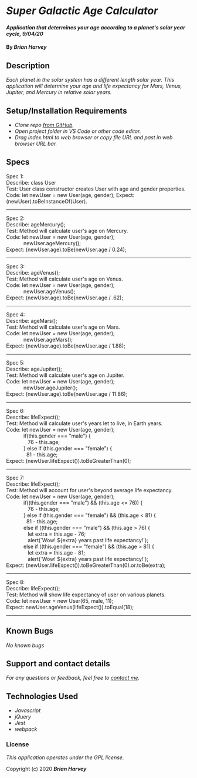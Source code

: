 # _Super Galactic Age Calculator_

#### _Application that determines your age according to a planet's solar year cycle, 9/04/20_

#### By _**Brian Harvey**_

## Description

_Each planet in the solar system has a different length solar year. This application will determine your age and life expectancy for Mars, Venus, Jupiter, and Mercury in relative solar years._

## Setup/Installation Requirements

* _Clone repo [from GitHub](https://github.com/brianharv/super-galactic-age-calculator)._
* _Open project folder in VS Code or other code editor._
* _Drag index.html to web browser or copy file URL and past in web browser URL bar._


## Specs
Spec 1: <br>
Describe: class User <br>
Test: User class constructor creates User with age and gender properties. <br>
Code: let newUser = new User(age, gender);
Expect: (newUser).toBeInstanceOf(User). <br>
<hr>
Spec 2: <br>
Describe: ageMercury(); <br>
Test: Method will calculate user's age on Mercury. <br>
Code: let newUser = new User(age, gender); <br>
            newUser.ageMercury(); <br>
Expect: (newUser.age).toBe(newUser.age / 0.24); <br>
<hr>
Spec 3: <br>
Describe: ageVenus(); <br>
Test: Method will calculate user's age on Venus. <br>
Code: let newUser = new User(age, gender); <br>
            newUser.ageVenus(); <br>
Expect: (newUser.age).toBe(newUser.age / .62); <br>
<hr>
Spec 4: <br>
Describe: ageMars(); <br>
Test: Method will calculate user's age on Mars. <br>
Code: let newUser = new User(age, gender); <br>
            newUser.ageMars(); <br>
Expect: (newUser.age).toBe(newUser.age / 1.88); <br>
<hr>
Spec 5: <br>
Describe: ageJupiter(); <br>
Test: Method will calculate user's age on Jupiter. <br>
Code: let newUser = new User(age, gender); <br>
            newUser.ageJupiter(); <br>
Expect: (newUser.age).toBe(newUser.age / 11.86); <br>
<hr>
Spec 6: <br>
Describe: lifeExpect(); <br>
Test: Method will calculate user's years let to live, in Earth years. <br>
Code: let newUser = new User(age, gender); <br>
            if(this.gender === "male") { <br>
               76 - this.age; <br>
            } else if (this.gender === "female") { <br>
              81 - this.age; <br>
Expect: (newUser.lifeExpect()).toBeGreaterThan(0); <br>
<hr>
Spec 7: <br>
Describe: lifeExpect(); <br>
Test: Method will account for user's beyond average life expectancy. <br>
Code: let newUser = new User(age, gender); <br>
            if((this.gender === "male") && (this.age <= 76)) { <br>
               76 - this.age; <br>
            } else if (this.gender === "female") && (this.age < 81) { <br>
              81 - this.age; <br>
            else if ((this.gender === "male") && (this.age > 76) {<br>
               let extra = this.age - 76; <br>
               alert(`Wow! ${extra} years past life expectancy!`); <br>
            else if ((this.gender === "female") && (this.age > 81) {<br>
               let extra = this.age - 81; <br>
               alert(`Wow! ${extra} years past life expectancy!`);<br>
Expect: (newUser.lifeExpect()).toBeGreaterThan(0).or.toBe(extra); <br>
<hr>
Spec 8: <br>
Describe: lifeExpect(); <br>
Test: Method will show life expectancy of user on various planets. <br>
Code: let newUser = new User(65, male, 11); <br>
Expect: newUser.ageVenus(lifeExpect()).toEqual(18); <br>


<hr>





## Known Bugs

_No known bugs_

## Support and contact details

_For any questions or feedback, feel free to [contact me](mailto:brian.harv3y@gmail.com)._

## Technologies Used

* _Javascript_
* _jQuery_
* _Jest_
* _webpack_


### License

*_This application operates under the GPL license._*

Copyright (c) 2020 **_Brian Harvey_**